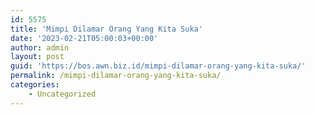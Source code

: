 ```yaml
---
id: 5575
title: 'Mimpi Dilamar Orang Yang Kita Suka'
date: '2023-02-21T05:00:03+00:00'
author: admin
layout: post
guid: 'https://bos.awn.biz.id/mimpi-dilamar-orang-yang-kita-suka/'
permalink: /mimpi-dilamar-orang-yang-kita-suka/
categories:
    - Uncategorized
---
```


